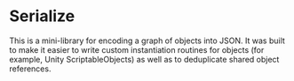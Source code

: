 # Serialize

This is a mini-library for encoding a graph of objects into JSON. It was built to make it easier to write custom instantiation routines for objects (for example, Unity ScriptableObjects) as well as to deduplicate shared object references.